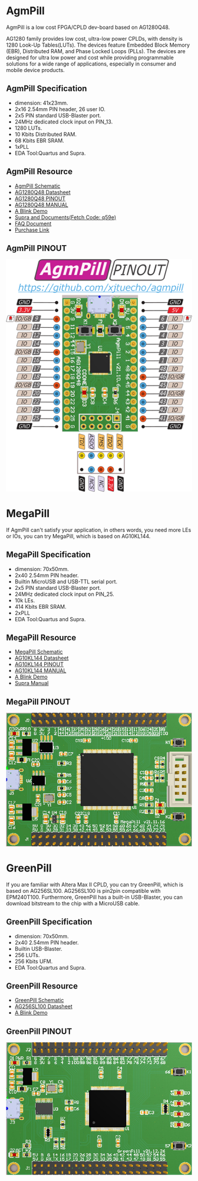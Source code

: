 # AgmPill

AgmPill is a low cost FPGA/CPLD dev-board based on AG1280Q48.

AG1280 family provides low cost, ultra-low power CPLDs, with density is 1280 Look-Up Tables(LUTs).
The devices feature Embedded Block Memory (EBR), Distributed RAM, and Phase Locked Loops (PLLs).
The devices are designed for ultra low power and cost while providing programmable solutions for a wide
range of applications, especially in consumer and mobile device products.

## AgmPill Specification

- dimension: 41x23mm.
- 2x16 2.54mm PIN header, 26 user IO.
- 2x5 PIN standard USB-Blaster port.
- 24MHz dedicated clock input on PIN_13.
- 1280 LUTs.
- 10 Kbits Distributed RAM.
- 68 Kbits EBR SRAM.
- 1xPLL
- EDA Tool:Quartus and Supra.

## AgmPill Resource

- [AgmPill Schematic](./sch/AgmPill_v21.10.6.pdf)
- [AG1280Q48 Datasheet](./doc/AG1280/AG1280Q48_V1.0.PDF)
- [AG1280Q48 PINOUT](./doc/AG1280/AG1280Q48_PINOUT.xls)
- [AG1280Q48 MANUAL](./doc/AG1280/MANUAL_AG1280.pdf)
- [A Blink Demo](./hdl/Blink_AG1280)
- [Supra and Documents(Fetch Code: q59e)](http://pan.baidu.com/s/1eQxc6XG)
- [FAQ Document](./doc/AgmPillFAQ.md)
- [Purchase Link](https://item.taobao.com/item.htm?spm=a1z10.1-c.w4023-23472711792.7.7a435ad5EnKqe1&id=668471065760)

## AgmPill PINOUT

![AgmPill PINOUT](./image/AgmPill_PINOUT.png)

# MegaPill

If AgmPill can't satisfy your application, in others words, you need more LEs or IOs, you can try MegaPill, which is based on AG10KL144.

## MegaPill Specification

- dimension: 70x50mm.
- 2x40 2.54mm PIN header.
- Builtin MicroUSB and USB-TTL serial port.
- 2x5 PIN standard USB-Blaster port.
- 24MHz dedicated clock input on PIN_25.
- 10k LEs.
- 414 Kbits EBR SRAM.
- 2xPLL
- EDA Tool:Quartus and Supra.

## MegaPill Resource

- [MegaPill Schematic](./sch/MegaPill_v21.11.16.pdf)
- [AG10KL144 Datasheet](./doc/AG10K/AGM_FPGA_AG6K_AG10K_Rev1.1.PDF)
- [AG10KL144 PINOUT](./doc/AG10K/AG10K_FBGA256_LQFP144_Pinout_Release.xls)
- [AG10KL144 MANUAL](./doc/AG10K/AG10K_guide.pdf)
- [A Blink Demo](./hdl/Blink_AG10KL144)
- [Supra Manual](./doc/MANUAL_Supra_6.2.pdf)

## MegaPill PINOUT

![MegaPill](./image/MegaPill.jpg)

# GreenPill

If you are familiar with Altera Max II CPLD, you can try GreenPill, which is based on AG256SL100. AG256SL100 is pin2pin compatible with EPM240T100.
Furthermore, GreenPill has a built-in USB-Blaster, you can download bitstream to the chip with a MicroUSB cable.

## GreenPill Specification

- dimension: 70x50mm.
- 2x40 2.54mm PIN header.
- Builtin USB-Blaster.
- 256 LUTs.
- 256 Kbits UFM.
- EDA Tool:Quartus and Supra.


## GreenPill Resource

- [GreenPill Schematic](./sch/GreenPill_v21.12.26.pdf)
- [AG256SL100 Datasheet](./doc/AGCPLD/AG_CPLD_Rev1_1.PDF)
- [A Blink Demo](./hdl/Blink_AG256SL100)

## GreenPill PINOUT

![GreenPill](./image/GreenPill.jpg)
